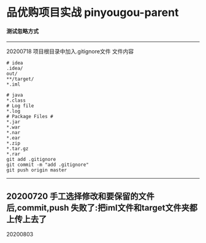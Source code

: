 # 品优购项目实战 pinyougou-parent #
#### 测试忽略方式 ####
------------------------------------------------------------------------------------------
20200718
项目根目录中加入.gitignore文件
文件内容
```gitignore
# idea
.idea/
out/
**/target/
*.iml

# java
*.class
# Log file
*.log
# Package Files #
*.jar
*.war
*.nar
*.ear
*.zip
*.tar.gz
*.rar
git add .gitignore
git commit -m "add .gitignore"
git push origin master
```
------------------------------------------------------------------------------------------
20200720
手工选择修改和要保留的文件后,commit,push
失败了:把iml文件和target文件夹都上传上去了
------------------------------------------------------------------------------------------
20200803

